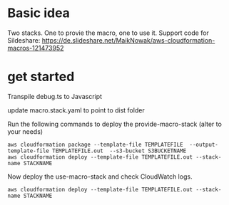 # Basic idea
Two stacks. One to provie the macro, one to use it.
Support code for Sildeshare: https://de.slideshare.net/MaikNowak/aws-cloudformation-macros-121473952

# get started

Transpile debug.ts to Javascript

update macro.stack.yaml to point to dist folder

Run the following commands to deploy the provide-macro-stack (alter to your needs)
```
aws cloudformation package --template-file TEMPLATEFILE  --output-template-file TEMPLATEFILE.out  --s3-bucket S3BUCKETNAME
aws cloudformation deploy --template-file TEMPLATEFILE.out --stack-name STACKNAME 
```

Now deploy the use-macro-stack and check CloudWatch logs.
```
aws cloudformation deploy --template-file TEMPLATEFILE.out --stack-name STACKNAME 
```